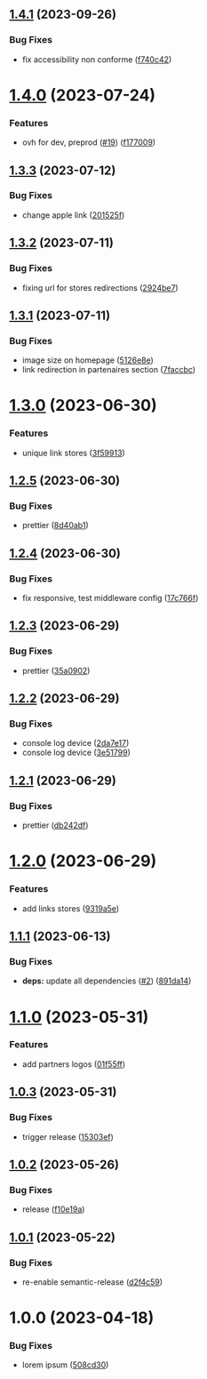 ## [1.4.1](https://github.com/SocialGouv/nata-site/compare/v1.4.0...v1.4.1) (2023-09-26)


### Bug Fixes

* fix accessibility non conforme ([f740c42](https://github.com/SocialGouv/nata-site/commit/f740c421d89a24a2bc677be822046b6e02345cd5))

# [1.4.0](https://github.com/SocialGouv/nata-site/compare/v1.3.3...v1.4.0) (2023-07-24)


### Features

* ovh for dev, preprod ([#19](https://github.com/SocialGouv/nata-site/issues/19)) ([f177009](https://github.com/SocialGouv/nata-site/commit/f177009e1408f5dc8596ae2e368c7e6feed322e0))

## [1.3.3](https://github.com/SocialGouv/nata-site/compare/v1.3.2...v1.3.3) (2023-07-12)


### Bug Fixes

* change apple link ([201525f](https://github.com/SocialGouv/nata-site/commit/201525faadc076daa99933f483b6f92e5d00a4c4))

## [1.3.2](https://github.com/SocialGouv/nata-site/compare/v1.3.1...v1.3.2) (2023-07-11)


### Bug Fixes

* fixing url for stores redirections ([2924be7](https://github.com/SocialGouv/nata-site/commit/2924be7070b0c205c57db2e7764f90e6d808588a))

## [1.3.1](https://github.com/SocialGouv/nata-site/compare/v1.3.0...v1.3.1) (2023-07-11)


### Bug Fixes

* image size on homepage ([5126e8e](https://github.com/SocialGouv/nata-site/commit/5126e8ed7a499cb08010ee2eb899b3cdce5ee363))
* link redirection in partenaires section ([7faccbc](https://github.com/SocialGouv/nata-site/commit/7faccbcfef9ab84b9302e8b124a9c4ac02f1531b))

# [1.3.0](https://github.com/SocialGouv/nata-site/compare/v1.2.5...v1.3.0) (2023-06-30)


### Features

* unique link stores ([3f59913](https://github.com/SocialGouv/nata-site/commit/3f59913a47e5e5e42752f16103370902aea1b3d1))

## [1.2.5](https://github.com/SocialGouv/nata-site/compare/v1.2.4...v1.2.5) (2023-06-30)

### Bug Fixes

- prettier ([8d40ab1](https://github.com/SocialGouv/nata-site/commit/8d40ab1a7ea0bb0d5fbebff641d2614130577cbf))

## [1.2.4](https://github.com/SocialGouv/nata-site/compare/v1.2.3...v1.2.4) (2023-06-30)

### Bug Fixes

- fix responsive, test middleware config ([17c766f](https://github.com/SocialGouv/nata-site/commit/17c766fad38abf123624c3e05f932859dcad31d1))

## [1.2.3](https://github.com/SocialGouv/nata-site/compare/v1.2.2...v1.2.3) (2023-06-29)

### Bug Fixes

- prettier ([35a0902](https://github.com/SocialGouv/nata-site/commit/35a0902a3a2311b769bbd15c50e22cea9532010b))

## [1.2.2](https://github.com/SocialGouv/nata-site/compare/v1.2.1...v1.2.2) (2023-06-29)

### Bug Fixes

- console log device ([2da7e17](https://github.com/SocialGouv/nata-site/commit/2da7e17e12235f09d314879f378ff7825a5b1162))
- console log device ([3e51799](https://github.com/SocialGouv/nata-site/commit/3e51799711eef9a6fdcf26a1287c776e547412c0))

## [1.2.1](https://github.com/SocialGouv/nata-site/compare/v1.2.0...v1.2.1) (2023-06-29)

### Bug Fixes

- prettier ([db242df](https://github.com/SocialGouv/nata-site/commit/db242df12bd7c9cc937f51175c5d95c32d077343))

# [1.2.0](https://github.com/SocialGouv/nata-site/compare/v1.1.1...v1.2.0) (2023-06-29)

### Features

- add links stores ([9319a5e](https://github.com/SocialGouv/nata-site/commit/9319a5e9a5b10858d80a1b4df3a48a9a3936c840))

## [1.1.1](https://github.com/SocialGouv/nata-site/compare/v1.1.0...v1.1.1) (2023-06-13)

### Bug Fixes

- **deps:** update all dependencies ([#2](https://github.com/SocialGouv/nata-site/issues/2)) ([891da14](https://github.com/SocialGouv/nata-site/commit/891da14396c01ae2b733b27389502c41a82bcd5f))

# [1.1.0](https://github.com/SocialGouv/nata-site/compare/v1.0.3...v1.1.0) (2023-05-31)

### Features

- add partners logos ([01f55ff](https://github.com/SocialGouv/nata-site/commit/01f55ffa1f0d2bb8312ac54510e408506cc93612))

## [1.0.3](https://github.com/SocialGouv/nata-site/compare/v1.0.2...v1.0.3) (2023-05-31)

### Bug Fixes

- trigger release ([15303ef](https://github.com/SocialGouv/nata-site/commit/15303ef8a9a71c24f14c8942817b7b5fa590b1cf))

## [1.0.2](https://github.com/SocialGouv/nata-site/compare/v1.0.1...v1.0.2) (2023-05-26)

### Bug Fixes

- release ([f10e19a](https://github.com/SocialGouv/nata-site/commit/f10e19ada987d2f3cf07bfb1f2ad44655b754c26))

## [1.0.1](https://github.com/SocialGouv/nata-site/compare/v1.0.0...v1.0.1) (2023-05-22)

### Bug Fixes

- re-enable semantic-release ([d2f4c59](https://github.com/SocialGouv/nata-site/commit/d2f4c59e91a402cf1a1482074fa9933467493075))

# 1.0.0 (2023-04-18)

### Bug Fixes

- lorem ipsum ([508cd30](https://github.com/SocialGouv/nata-site/commit/508cd304dba6406653d9b9f1e1de98dc67580d8f))
